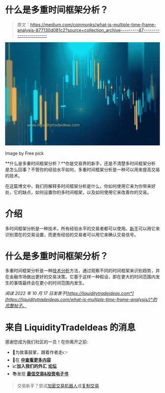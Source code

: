 # 什么是多重时间框架分析？

> 原文：<https://medium.com/coinmonks/what-is-multiple-time-frame-analysis-877130d081c2?source=collection_archive---------47----------------------->

![](img/2f203b61e3f344892a74566320d4634c.png)

Image by Free pick

**什么是多重时间框架分析？**你是交易界的新手，还是不清楚多时间框架分析是怎么回事？不管你的经验水平如何，多重时间框架分析是一种可以用来提高交易的技术。

在这篇博文中，我们将解释多时间框架分析是什么，你如何使用它来为你带来好处，它的缺点，如何设置你的多时间框架，以及如何使用它来改善你的交易。

# 介绍

多时间框架分析是一种技术，所有经验水平的交易者都可以使用。[新手](https://liquiditytradeideas.com/which-trading-is-best-for-beginners/)可以用它来识别潜在的交易设置，而更有经验的交易者可以用它来确认交易信号。

# 什么是多重时间框架分析？

多重时间框架分析是一种[技术分析](https://liquiditytradeideas.com/is-technical-analysis-enough-for-trading/)方法，通过观察不同的时间框架来识别趋势，并在金融市场做出更好的交易决策。它基于这样一种假设，即在更大的时间范围内发生的事情最终会在更小的时间范围内发生。

*阅读 2022 年 10 月 17 日发表于*[*https://liquiditytradeideas.com*](https://liquiditytradeideas.com/what-is-multiple-time-frame-analysis/)*的完整帖子。*

# 来自 LiquidityTradeIdeas 的消息

感谢您成为我们社区的一员！在你离开之前:

*   👏为故事鼓掌，跟着作者走👉
*   📰在 [**中查看更多内容**](https://liquiditytradeideas.com/)
*   **📈**加入我们的**外汇** [**论坛**](https://liquiditytradeideas.com/community/)
*   📚发现 [**最佳交易&投资电子书**](https://liquiditytradeideas.com/trading-e-books/)

> 交易新手？尝试[加密交易机器人](/coinmonks/crypto-trading-bot-c2ffce8acb2a)或[复制交易](/coinmonks/top-10-crypto-copy-trading-platforms-for-beginners-d0c37c7d698c)